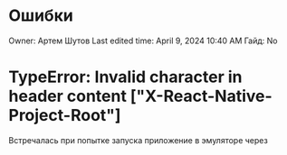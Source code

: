 # Ошибки

Owner: Артем Шутов
Last edited time: April 9, 2024 10:40 AM
Гайд: No

# TypeError: Invalid character in header content ["X-React-Native-Project-Root"]

Встречалась при попытке запуска приложение в эмуляторе через